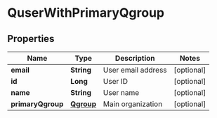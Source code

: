 
# QuserWithPrimaryQgroup

## Properties
Name | Type | Description | Notes
------------ | ------------- | ------------- | -------------
**email** | **String** | User email address |  [optional]
**id** | **Long** | User ID |  [optional]
**name** | **String** | User name |  [optional]
**primaryQgroup** | [**Qgroup**](Qgroup.md) | Main organization |  [optional]



